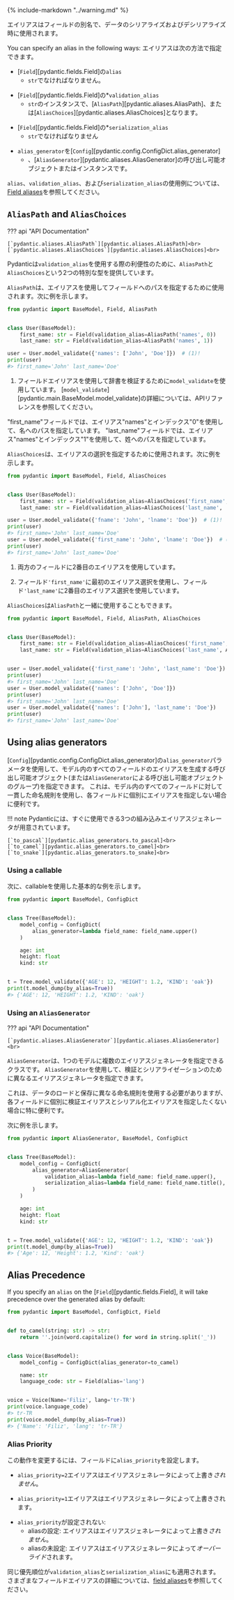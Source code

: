 {% include-markdown "../warning.md" %}

<!-- An alias is an alternative name for a field, used when serializing and deserializing data. -->
エイリアスはフィールドの別名で、データのシリアライズおよびデシリアライズ時に使用されます。

You can specify an alias in the following ways:
エイリアスは次の方法で指定できます。

<!-- * `alias` on the [`Field`][pydantic.fields.Field] -->
* [`Field`][pydantic.fields.Field]の`alias`
    <!-- * must be a `str` -->
    * `str`でなければなりません。
<!-- * `validation_alias` on the [`Field`][pydantic.fields.Field] -->
* [`Field`][pydantic.fields.Field]の*`validation_alias`
    <!-- * can be an instance of `str`, [`AliasPath`][pydantic.aliases.AliasPath], or [`AliasChoices`][pydantic.aliases.AliasChoices] -->
    * `str`のインスタンスで、[`AliasPath`][pydantic.aliases.AliasPath]、または[`AliasChoices`][pydantic.aliases.AliasChoices]となります。
<!-- * `serialization_alias` on the [`Field`][pydantic.fields.Field] -->
* [`Field`][pydantic.fields.Field]の*`serialization_alias`
    <!-- * must be a `str` -->
    * `str`でなければなりません
<!-- * `alias_generator` on the [`Config`][pydantic.config.ConfigDict.alias_generator] -->
* `alias_generator`を[`Config`][pydantic.config.ConfigDict.alias_generator]
    <!-- * can be a callable or an instance of [`AliasGenerator`][pydantic.aliases.AliasGenerator] -->
    * 、[`AliasGenerator`][pydantic.aliases.AliasGenerator]の呼び出し可能オブジェクトまたはインスタンスです。

<!-- For examples of how to use `alias`, `validation_alias`, and `serialization_alias`, see [Field aliases](../concepts/fields.md#field-aliases). -->
`alias`、`validation_alias`、および`serialization_alias`の使用例については、[Field aliases](./concepts/fields.md#field-aliases)を参照してください。

## `AliasPath` and `AliasChoices`

??? api "API Documentation"

    [`pydantic.aliases.AliasPath`][pydantic.aliases.AliasPath]<br>
    [`pydantic.aliases.AliasChoices`][pydantic.aliases.AliasChoices]<br>

<!-- Pydantic provides two special types for convenience when using `validation_alias`: `AliasPath` and `AliasChoices`. -->
Pydanticは`validation_alias`を使用する際の利便性のために、`AliasPath`と`AliasChoices`という2つの特別な型を提供しています。

<!-- The `AliasPath` is used to specify a path to a field using aliases. For example: -->
`AliasPath`は、エイリアスを使用してフィールドへのパスを指定するために使用されます。次に例を示します。

```py lint="skip"
from pydantic import BaseModel, Field, AliasPath


class User(BaseModel):
    first_name: str = Field(validation_alias=AliasPath('names', 0))
    last_name: str = Field(validation_alias=AliasPath('names', 1))

user = User.model_validate({'names': ['John', 'Doe']})  # (1)!
print(user)
#> first_name='John' last_name='Doe'
```

<!-- 1. We are using `model_validate` to validate a dictionary using the field aliases. -->
1. フィールドエイリアスを使用して辞書を検証するために`model_validate`を使用しています。
    <!-- You can see more details about [`model_validate`][pydantic.main.BaseModel.model_validate] in the API reference. -->
    [`model_validate`][pydantic.main.BaseModel.model_validate]の詳細については、APIリファレンスを参照してください。

<!-- In the `'first_name'` field, we are using the alias `'names'` and the index `0` to specify the path to the first name.
In the `'last_name'` field, we are using the alias `'names'` and the index `1` to specify the path to the last name. -->
"first_name"フィールドでは、エイリアス"names"とインデックス"0"を使用して、名へのパスを指定しています。
"last_name"フィールドでは、エイリアス"names"とインデックス"1"を使用して、姓へのパスを指定しています。

<!-- `AliasChoices` is used to specify a choice of aliases. For example: -->
`AliasChoices`は、エイリアスの選択を指定するために使用されます。次に例を示します。

```py lint="skip"
from pydantic import BaseModel, Field, AliasChoices


class User(BaseModel):
    first_name: str = Field(validation_alias=AliasChoices('first_name', 'fname'))
    last_name: str = Field(validation_alias=AliasChoices('last_name', 'lname'))

user = User.model_validate({'fname': 'John', 'lname': 'Doe'})  # (1)!
print(user)
#> first_name='John' last_name='Doe'
user = User.model_validate({'first_name': 'John', 'lname': 'Doe'})  # (2)!
print(user)
#> first_name='John' last_name='Doe'
```

<!-- 1. We are using the second alias choice for both fields. -->
1. 両方のフィールドに2番目のエイリアスを使用しています。
<!-- 2. We are using the first alias choice for the field `'first_name'` and the second alias choice for the field `'last_name'`. -->
2. フィールド`'first_name'`に最初のエイリアス選択を使用し、フィールド`'last_name'`に2番目のエイリアス選択を使用しています。

<!-- You can also use `AliasChoices` with `AliasPath`: -->
`AliasChoices`は`AliasPath`と一緒に使用することもできます。

```py lint="skip"
from pydantic import BaseModel, Field, AliasPath, AliasChoices


class User(BaseModel):
    first_name: str = Field(validation_alias=AliasChoices('first_name', AliasPath('names', 0)))
    last_name: str = Field(validation_alias=AliasChoices('last_name', AliasPath('names', 1)))


user = User.model_validate({'first_name': 'John', 'last_name': 'Doe'})
print(user)
#> first_name='John' last_name='Doe'
user = User.model_validate({'names': ['John', 'Doe']})
print(user)
#> first_name='John' last_name='Doe'
user = User.model_validate({'names': ['John'], 'last_name': 'Doe'})
print(user)
#> first_name='John' last_name='Doe'
```

## Using alias generators

<!-- You can use the `alias_generator` parameter of [`Config`][pydantic.config.ConfigDict.alias_generator] to specify a callable (or group of callables, via `AliasGenerator`) that will generate aliases for all fields in a model.
This is useful if you want to use a consistent naming convention for all fields in a model, but do not want to specify the alias for each field individually. -->
[`Config`][pydantic.config.ConfigDict.alias_generator]の`alias_generator`パラメータを使用して、モデル内のすべてのフィールドのエイリアスを生成する呼び出し可能オブジェクト(または`AliasGenerator`による呼び出し可能オブジェクトのグループ)を指定できます。
これは、モデル内のすべてのフィールドに対して一貫した命名規則を使用し、各フィールドに個別にエイリアスを指定しない場合に便利です。

!!! note
    <!-- Pydantic offers three built-in alias generators that you can use out of the box: -->
    Pydanticには、すぐに使用できる3つの組み込みエイリアスジェネレータが用意されています。

    [`to_pascal`][pydantic.alias_generators.to_pascal]<br>
    [`to_camel`][pydantic.alias_generators.to_camel]<br>
    [`to_snake`][pydantic.alias_generators.to_snake]<br>


### Using a callable

<!-- Here's a basic example using a callable: -->
次に、callableを使用した基本的な例を示します。

```py
from pydantic import BaseModel, ConfigDict


class Tree(BaseModel):
    model_config = ConfigDict(
        alias_generator=lambda field_name: field_name.upper()
    )

    age: int
    height: float
    kind: str


t = Tree.model_validate({'AGE': 12, 'HEIGHT': 1.2, 'KIND': 'oak'})
print(t.model_dump(by_alias=True))
#> {'AGE': 12, 'HEIGHT': 1.2, 'KIND': 'oak'}
```

### Using an `AliasGenerator`

??? api "API Documentation"

    [`pydantic.aliases.AliasGenerator`][pydantic.aliases.AliasGenerator]<br>


<!-- `AliasGenerator` is a class that allows you to specify multiple alias generators for a model.
You can use an `AliasGenerator` to specify different alias generators for validation and serialization. -->
`AliasGenerator`は、1つのモデルに複数のエイリアスジェネレータを指定できるクラスです。
`AliasGenerator`を使用して、検証とシリアライゼーションのために異なるエイリアスジェネレータを指定できます。

<!-- This is particularly useful if you need to use different naming conventions for loading and saving data, but you don't want to specify the validation and serialization aliases for each field individually. -->
これは、データのロードと保存に異なる命名規則を使用する必要がありますが、各フィールドに個別に検証エイリアスとシリアル化エイリアスを指定したくない場合に特に便利です。

<!-- For example: -->
次に例を示します。

```py
from pydantic import AliasGenerator, BaseModel, ConfigDict


class Tree(BaseModel):
    model_config = ConfigDict(
        alias_generator=AliasGenerator(
            validation_alias=lambda field_name: field_name.upper(),
            serialization_alias=lambda field_name: field_name.title(),
        )
    )

    age: int
    height: float
    kind: str


t = Tree.model_validate({'AGE': 12, 'HEIGHT': 1.2, 'KIND': 'oak'})
print(t.model_dump(by_alias=True))
#> {'Age': 12, 'Height': 1.2, 'Kind': 'oak'}
```

## Alias Precedence

If you specify an `alias` on the [`Field`][pydantic.fields.Field], it will take precedence over the generated alias by default:
<!-- [`Field`][pydantic.fields.Field]に`alias`を指定すると、デフォルトでは生成されたエイリアスよりも優先されます。 -->

```py
from pydantic import BaseModel, ConfigDict, Field


def to_camel(string: str) -> str:
    return ''.join(word.capitalize() for word in string.split('_'))


class Voice(BaseModel):
    model_config = ConfigDict(alias_generator=to_camel)

    name: str
    language_code: str = Field(alias='lang')


voice = Voice(Name='Filiz', lang='tr-TR')
print(voice.language_code)
#> tr-TR
print(voice.model_dump(by_alias=True))
#> {'Name': 'Filiz', 'lang': 'tr-TR'}
```

### Alias Priority

<!-- You may set `alias_priority` on a field to change this behavior: -->
この動作を変更するには、フィールドに`alias_priority`を設定します。

<!-- * `alias_priority=2` the alias will *not* be overridden by the alias generator. -->
* `alias_priority=2`エイリアスはエイリアスジェネレータによって上書き*されません*。
<!-- * `alias_priority=1` the alias *will* be overridden by the alias generator. -->
* `alias_priority=1`エイリアスはエイリアスジェネレータによって上書きされます。
<!-- * `alias_priority` not set:
    * alias is set: the alias will *not* be overridden by the alias generator.
    * alias is not set: the alias *will* be overridden by the alias generator. -->
* `alias_priority`が設定されない:
    * aliasの設定: エイリアスはエイリアスジェネレータによって上書き*されません*。
    * aliasの未設定: エイリアスはエイリアスジェネレータによって*オーバーライド*されます。

<!-- The same precedence applies to `validation_alias` and `serialization_alias`.
See more about the different field aliases under [field aliases](../concepts/fields.md#field-aliases). -->
同じ優先順位が`validation_alias`と`serialization_alias`にも適用されます。
さまざまなフィールドエイリアスの詳細については、[field aliases](../concepts/fields.md#field-aliases)を参照してください。

